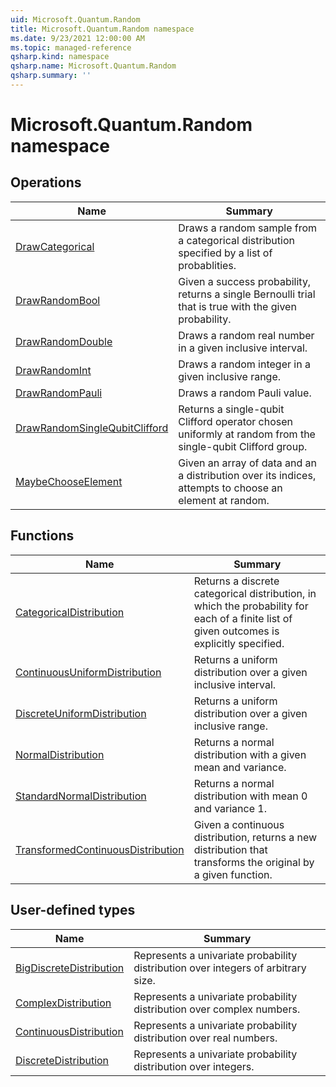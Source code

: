 ```yaml
---
uid: Microsoft.Quantum.Random
title: Microsoft.Quantum.Random namespace
ms.date: 9/23/2021 12:00:00 AM
ms.topic: managed-reference
qsharp.kind: namespace
qsharp.name: Microsoft.Quantum.Random
qsharp.summary: ''
---
```


# Microsoft.Quantum.Random namespace




<!-- summaries -->

## Operations

| Name | Summary |
|------|---------|
|[DrawCategorical](xref:Microsoft.Quantum.Random.DrawCategorical) |Draws a random sample from a categorical distribution specified by a list of probablities. |
|[DrawRandomBool](xref:Microsoft.Quantum.Random.DrawRandomBool) |Given a success probability, returns a single Bernoulli trial that is true with the given probability. |
|[DrawRandomDouble](xref:Microsoft.Quantum.Random.DrawRandomDouble) |Draws a random real number in a given inclusive interval. |
|[DrawRandomInt](xref:Microsoft.Quantum.Random.DrawRandomInt) |Draws a random integer in a given inclusive range. |
|[DrawRandomPauli](xref:Microsoft.Quantum.Random.DrawRandomPauli) |Draws a random Pauli value. |
|[DrawRandomSingleQubitClifford](xref:Microsoft.Quantum.Random.DrawRandomSingleQubitClifford) |Returns a single-qubit Clifford operator chosen uniformly at random from the single-qubit Clifford group. |
|[MaybeChooseElement](xref:Microsoft.Quantum.Random.MaybeChooseElement) |Given an array of data and an a distribution over its indices, attempts to choose an element at random. |

## Functions

| Name | Summary |
|------|---------|
|[CategoricalDistribution](xref:Microsoft.Quantum.Random.CategoricalDistribution) |Returns a discrete categorical distribution, in which the probability for each of a finite list of given outcomes is explicitly specified. |
|[ContinuousUniformDistribution](xref:Microsoft.Quantum.Random.ContinuousUniformDistribution) |Returns a uniform distribution over a given inclusive interval. |
|[DiscreteUniformDistribution](xref:Microsoft.Quantum.Random.DiscreteUniformDistribution) |Returns a uniform distribution over a given inclusive range. |
|[NormalDistribution](xref:Microsoft.Quantum.Random.NormalDistribution) |Returns a normal distribution with a given mean and variance. |
|[StandardNormalDistribution](xref:Microsoft.Quantum.Random.StandardNormalDistribution) |Returns a normal distribution with mean 0 and variance 1. |
|[TransformedContinuousDistribution](xref:Microsoft.Quantum.Random.TransformedContinuousDistribution) |Given a continuous distribution, returns a new distribution that transforms the original by a given function. |

## User-defined types

| Name | Summary |
|------|---------|
|[BigDiscreteDistribution](xref:Microsoft.Quantum.Random.BigDiscreteDistribution) |Represents a univariate probability distribution over integers of arbitrary size. |
|[ComplexDistribution](xref:Microsoft.Quantum.Random.ComplexDistribution) |Represents a univariate probability distribution over complex numbers. |
|[ContinuousDistribution](xref:Microsoft.Quantum.Random.ContinuousDistribution) |Represents a univariate probability distribution over real numbers. |
|[DiscreteDistribution](xref:Microsoft.Quantum.Random.DiscreteDistribution) |Represents a univariate probability distribution over integers. |
<!-- /summaries -->
